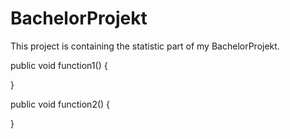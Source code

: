 # BachelorProjekt

This project is containing the statistic part of my BachelorProjekt.

public void function1() {

}

public void function2() {

}
